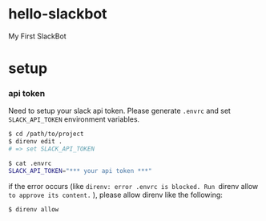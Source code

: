 # hello-slackbot

My First SlackBot

# setup
### api token

Need to setup your slack api token.
Please generate `.envrc` and set `SLACK_API_TOKEN` environment variables.

```sh
$ cd /path/to/project
$ direnv edit .
# => set SLACK_API_TOKEN

$ cat .envrc
SLACK_API_TOKEN="*** your api token ***"
```

if the error occurs (like `direnv: error .envrc is blocked. Run `direnv allow` to approve its content.` ), please allow direnv like the following:

```sh
$ direnv allow
```
